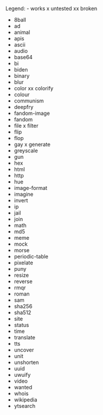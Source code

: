 Legend: - works x untested xx broken
- 8ball
- ad
- animal
- apis
- ascii
- audio
- base64
- bi
- biden
- binary
- blur
- color
xx colorify
- colour
- communism
- deepfry
- fandom-image
- fandom
- file
x filter
- flip
- flop
- gay
x generate
- greyscale
- gun
- hex
- html
- http
- hue
- image-format
- imagine
- invert
- ip
- jail
- join
- math
- md5
- meme
- mock
- morse
- periodic-table
- pixelate
- puny
- resize
- reverse
- rmqr
- roman
- sam
- sha256
- sha512
- site
- status
- time
- translate
- tts
- uncover
- unit
- unshorten
- uuid
- uwuify
- video
- wanted
- whois
- wikipedia
- ytsearch